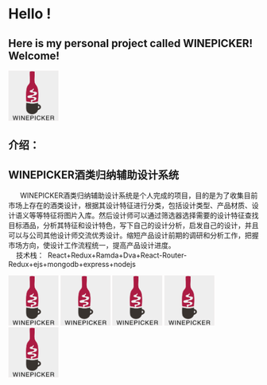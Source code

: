 # Hello ! 
##  Here is my personal project called **WINEPICKER**! Welcome!
<img src="https://github.com/bjtuwanghui/mywinepicker/raw/master/images_introduction/logo.png?raw=true" width="20%" height="20%">

## 介绍：
   ## WINEPICKER酒类归纳辅助设计系统<br/> ##
     &nbsp;&nbsp;WINEPICKER酒类归纳辅助设计系统是个人完成的项目，目的是为了收集目前市场上存在的酒类设计，根据其设计特征进行分类，包括设计类型、产品材质、设计语义等等特征将图片入库。然后设计师可以通过筛选器选择需要的设计特征查找目标酒品，分析其特征和设计特色，写下自己的设计分析，启发自己的设计，并且可以与公司其他设计师交流优秀设计。缩短产品设计前期的调研和分析工作，把握市场方向，使设计工作流程统一，提高产品设计进度。<br/>
     技术栈：  &nbsp;React+Redux+Ramda+Dva+React-Router-Redux+ejs+mongodb+express+nodejs

<img src="https://github.com/bjtuwanghui/mywinepicker/raw/master/images_introduction/logo.png?raw=true" width="20%" height="20%">
<img src="https://github.com/bjtuwanghui/mywinepicker/raw/master/images_introduction/logo.png?raw=true" width="20%" height="20%">
<img src="https://github.com/bjtuwanghui/mywinepicker/raw/master/images_introduction/logo.png?raw=true" width="20%" height="20%">
<img src="https://github.com/bjtuwanghui/mywinepicker/raw/master/images_introduction/logo.png?raw=true" width="20%" height="20%">
<img src="https://github.com/bjtuwanghui/mywinepicker/raw/master/images_introduction/logo.png?raw=true" width="20%" height="20%">

